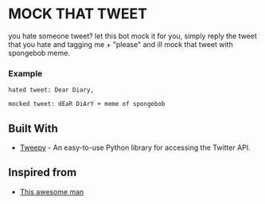 # MOCK THAT TWEET

you hate someone tweet? let this bot mock it for you, simply reply the tweet that you hate and tagging me + "please" and ill mock that tweet with spongebob meme.

### Example

```
hated tweet: Dear Diary,

mocked tweet: dEaR DiArY + meme of spongebob
```

## Built With

- [Tweepy](https://www.tweepy.org/) - An easy-to-use Python library for accessing the Twitter API.

## Inspired from

- [This awesome man](https://blog.lipsumarium.com/caption-memes-in-python/)
